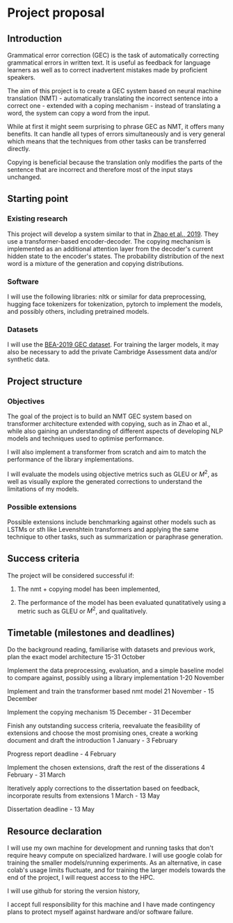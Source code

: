 # Project proposal

## Introduction

Grammatical error correction (GEC) is the task of automatically correcting grammatical errors in written text. It is useful as feedback for language learners as well as to correct inadvertent mistakes made by proficient speakers.

The aim of this project is to create a GEC system based on neural machine translation (NMT) - automatically translating the incorrect sentence into a correct one - extended with a coping mechanism - instead of translating a word, the system can copy a word from the input.

While at first it might seem surprising to phrase GEC as NMT, it offers many benefits. It can handle all types of errors simultaneously and is very general which means that the techniques from other tasks can be transferred directly.

Copying is beneficial because the translation only modifies the parts of the sentence that are incorrect and therefore most of the input stays unchanged.

## Starting point

### Existing research

This project will develop a system similar to that in [Zhao et al., 2019](https://aclanthology.org/N19-1014.pdf). They use a transformer-based encoder-decoder. The copying mechanism is implemented as an additional attention layer from the decoder's current hidden state to the encoder's states. The probability distribution of the next word is a mixture of the generation and copying distributions.

### Software

I will use the following libraries: nltk or similar for data preprocessing, hugging face tokenizers for tokenization, pytorch to implement the models, and possibly others, including pretrained models.

### Datasets

I will use the [BEA-2019 GEC dataset](https://aclanthology.org/W19-4406.pdf). For training the larger models, it may also be necessary to add the private Cambridge Assessment data and/or synthetic data.

## Project structure

### Objectives

The goal of the project is to build an NMT GEC system based on transformer architecture extended with copying, such as in Zhao et al., while also gaining an understanding of different aspects of developing NLP models and techniques used to optimise performance.

I will also implement a transformer from scratch and aim to match the performance of the library implementations.

I will evaluate the models using objective metrics such as GLEU or $M^2$, as well as visually explore the generated corrections to understand the limitations of my models.

### Possible extensions

Possible extensions include benchmarking against other models such as LSTMs or sth like Levenshtein transformers and applying the same technique to other tasks, such as summarization or paraphrase generation.

## Success criteria

The project will be considered successful if:

1. The nmt + copying model has been implemented,

2. The performance of the model has been evaluated qunatitatively using a metric such as GLEU or $M^2$, and qualitatively.

## Timetable (milestones and deadlines)

Do the background reading, familiarise with datasets and previous work, plan the exact model architecture 15-31 October

Implement the data preprocessing, evaluation, and a simple baseline model to compare against, possibly using a library implementation 1-20 November

Implement and train the transformer based nmt model 21 November - 15 December

Implement the copying mechanism 15 December - 31 December

Finish any outstanding success criteria, reevaluate the feasibility of extensions and choose the most promising ones, create a working document and draft the introduction 1 January - 3 February

Progress report deadline - 4 February

Implement the chosen extensions, draft the rest of the disserations 4 February - 31 March

Iteratively apply corrections to the dissertation based on feedback, incorporate results from extensions 1 March - 13 May

Dissertation deadline - 13 May

## Resource declaration

I will use my own machine for development and running tasks that don't require heavy compute on specialized hardware. I will use google colab for training the smaller models/running experiments. As an alternative, in case colab's usage limits fluctuate, and for training the larger models towards the end of the project, I will request access to the HPC.

I will use github for storing the version history,

I accept full responsibility for this machine and I have made contingency plans to protect myself against hardware and/or software failure.
